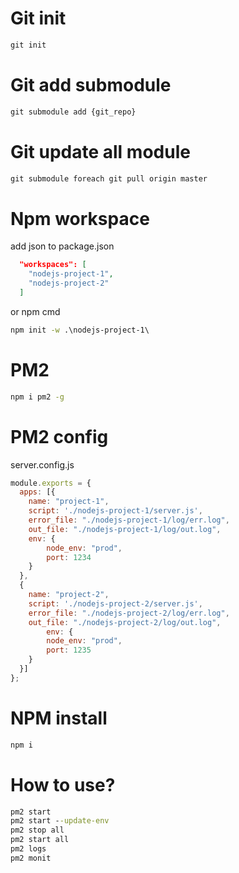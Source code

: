 # Git init
```cmd
git init
```
# Git add submodule 
```cmd
git submodule add {git_repo}
```

# Git update all module 
```cmd
git submodule foreach git pull origin master
```

# Npm workspace
add json to package.json
```json
  "workspaces": [
    "nodejs-project-1",
    "nodejs-project-2"
  ]
```
or npm cmd
```cmd
npm init -w .\nodejs-project-1\
```
# PM2
```cmd
npm i pm2 -g
```

# PM2 config

server.config.js
```js
module.exports = {
  apps: [{
    name: "project-1",
    script: './nodejs-project-1/server.js',
    error_file: "./nodejs-project-1/log/err.log",
    out_file: "./nodejs-project-1/log/out.log",
    env: {
        node_env: "prod",
        port: 1234
    }
  },
  {
    name: "project-2",
    script: './nodejs-project-2/server.js',
    error_file: "./nodejs-project-2/log/err.log",
    out_file: "./nodejs-project-2/log/out.log",
        env: {
        node_env: "prod",
        port: 1235
    }
  }]
};
```

# NPM install
```cmd
npm i
```

# How to use?
```cmd
pm2 start
pm2 start --update-env
pm2 stop all
pm2 start all
pm2 logs
pm2 monit
```
